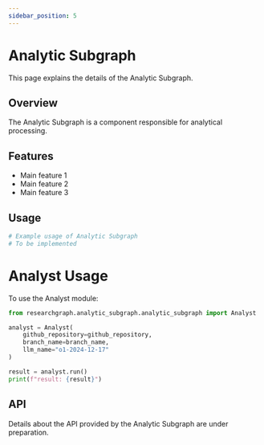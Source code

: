 ```yaml
---
sidebar_position: 5
---
```


# Analytic Subgraph

This page explains the details of the Analytic Subgraph.

## Overview

The Analytic Subgraph is a component responsible for analytical processing.

## Features

- Main feature 1
- Main feature 2
- Main feature 3

## Usage

```python
# Example usage of Analytic Subgraph
# To be implemented
```

# Analyst Usage

To use the Analyst module:

```python
from researchgraph.analytic_subgraph.analytic_subgraph import Analyst

analyst = Analyst(
    github_repository=github_repository,
    branch_name=branch_name,
    llm_name="o1-2024-12-17"
)

result = analyst.run()
print(f"result: {result}")
```

## API

Details about the API provided by the Analytic Subgraph are under preparation.
